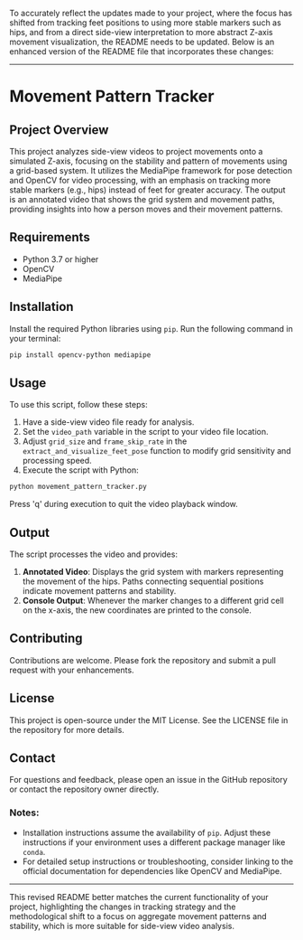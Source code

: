 To accurately reflect the updates made to your project, where the focus has shifted from tracking feet positions to using more stable markers such as hips, and from a direct side-view interpretation to more abstract Z-axis movement visualization, the README needs to be updated. Below is an enhanced version of the README file that incorporates these changes:

---

# Movement Pattern Tracker

## Project Overview
This project analyzes side-view videos to project movements onto a simulated Z-axis, focusing on the stability and pattern of movements using a grid-based system. It utilizes the MediaPipe framework for pose detection and OpenCV for video processing, with an emphasis on tracking more stable markers (e.g., hips) instead of feet for greater accuracy. The output is an annotated video that shows the grid system and movement paths, providing insights into how a person moves and their movement patterns.

## Requirements
- Python 3.7 or higher
- OpenCV
- MediaPipe

## Installation
Install the required Python libraries using `pip`. Run the following command in your terminal:

```bash
pip install opencv-python mediapipe
```

## Usage
To use this script, follow these steps:
1. Have a side-view video file ready for analysis.
2. Set the `video_path` variable in the script to your video file location.
3. Adjust `grid_size` and `frame_skip_rate` in the `extract_and_visualize_feet_pose` function to modify grid sensitivity and processing speed.
4. Execute the script with Python:

```bash
python movement_pattern_tracker.py
```

Press 'q' during execution to quit the video playback window.

## Output
The script processes the video and provides:
1. **Annotated Video**: Displays the grid system with markers representing the movement of the hips. Paths connecting sequential positions indicate movement patterns and stability.
2. **Console Output**: Whenever the marker changes to a different grid cell on the x-axis, the new coordinates are printed to the console.

## Contributing
Contributions are welcome. Please fork the repository and submit a pull request with your enhancements.

## License
This project is open-source under the MIT License. See the LICENSE file in the repository for more details.

## Contact
For questions and feedback, please open an issue in the GitHub repository or contact the repository owner directly.

### Notes:
- Installation instructions assume the availability of `pip`. Adjust these instructions if your environment uses a different package manager like `conda`.
- For detailed setup instructions or troubleshooting, consider linking to the official documentation for dependencies like OpenCV and MediaPipe.

---

This revised README better matches the current functionality of your project, highlighting the changes in tracking strategy and the methodological shift to a focus on aggregate movement patterns and stability, which is more suitable for side-view video analysis.
